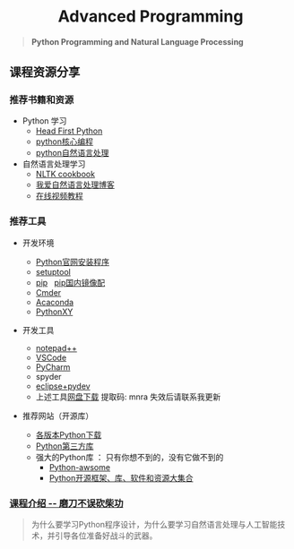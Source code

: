 <h1 align="center">Advanced Programming</h1>

> #### Python  Programming and Natural Language Processing

## 课程资源分享
### 推荐书籍和资源
* Python 学习
    * [Head First Python](http://product.dangdang.com/22634348.html)
    * [python核心编程](http://product.dangdang.com/23961748.html)
    * [python自然语言处理](http://product.dangdang.com/23503127.html)
* 自然语言处理学习
    * [NLTK cookbook](http://www.52nlp.cn/tag/nltk-cookbook)
    * [我爱自然语言处理博客](http://www.52nlp.cn/resources)
    * [在线视频教程](https://www.bilibili.com/video/av64192449)

### 推荐工具
* 开发环境
    +    [Python官网安装程序](https://www.python.org/downloads/)
    +    [setuptool](https://pypi.org/project/setuptools/#files) 
    +    [pip](https://bootstrap.pypa.io/get-pip.py) &nbsp;&nbsp;[pip国内镜像配](https://blog.csdn.net/zwliang98/article/details/83546788)
    +    [Cmder](https://cmder.net/)
    +    [Acaconda](https://mirror.tuna.tsinghua.edu.cn/help/anaconda/)
    +    [PythonXY](http://python-xy.github.io/)

* 开发工具 
    +    [notepad++](https://notepad-plus-plus.org/)
    +    [VSCode](https://code.visualstudio.com/)
    +    [PyCharm](http://www.jetbrains.com/pycharm/)
    +    spyder
    +    [eclipse+pydev](http://www.pydev.org/)
    +    上述工具[网盘下载](https://pan.baidu.com/s/1_vyJkKNE_0ZLY_CwKZXLqQ)  提取码: mnra  失效后请联系我更新

* 推荐网站（开源库）
    +    [各版本Python下载](https://www.python.org/ftp/python/)
    +    [Python第三方库](https://pypi.python.org/pypi)
    +    强大的Python库 ： 只有你想不到的，没有它做不到的
         * [Python-awsome](https://awesome-python.com/)
         * [Python开源框架、库、软件和资源大集合](https://www.cnblogs.com/tuyile006/p/7324887.html)

### [课程介绍 -- 磨刀不误砍柴功](Introduction.md)
> 为什么要学习Python程序设计，为什么要学习自然语言处理与人工智能技术，并引导各位准备好战斗的武器。